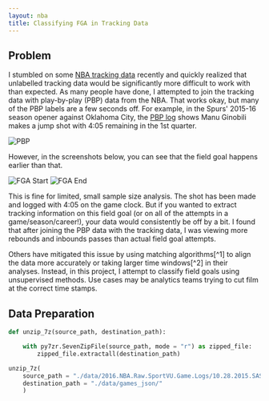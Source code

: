 ```yaml
---
layout: nba
title: Classifying FGA in Tracking Data
---
```


## Problem

I stumbled on some [NBA tracking data](https://github.com/linouk23/NBA-Player-Movements) recently and quickly realized that unlabelled tracking data would be significantly more difficult to work with than expected. As many people have done, I attempted to join the tracking data with play-by-play (PBP) data from the NBA. That works okay, but many of the PBP labels are a few seconds off. For example, in the Spurs' 2015-16 season opener against Oklahoma City, the [PBP log](https://www.nba.com/game/sas-vs-okc-0021500013/play-by-play?period=Q1) shows Manu Ginobili makes a jump shot with 4:05 remaining in the 1st quarter.

![PBP](https://williamscale.github.io/attachments/classify-fga-tracking/ex3.PNG)

However, in the screenshots below, you can see that the field goal happens earlier than that.

![FGA Start](https://williamscale.github.io/attachments/classify-fga-tracking/ex1.PNG)
![FGA End](https://williamscale.github.io/attachments/classify-fga-tracking/ex2.PNG)

This is fine for limited, small sample size analysis. The shot has been made and logged with 4:05 on the game clock. But if you wanted to extract tracking information on this field goal (or on all of the attempts in a game/season/career!), your data would consistently be off by a bit. I found that after joining the PBP data with the tracking data, I was viewing more rebounds and inbounds passes than actual field goal attempts. 

Others have mitigated this issue by using matching algorithms[^1] to align the data more accurately or taking larger time windows[^2] in their analyses. Instead, in this project, I attempt to classify field goals using unsupervised methods. Use cases may be analytics teams trying to cut film at the correct time stamps.

<!-- [^1]: https://www.statsperform.com/wp-content/uploads/2021/04/Predicting-NBA-Talent-from-Enormous-Amounts-of-College-Basketball-Tracking-Data.pdf
[^2]: https://dukespace.lib.duke.edu/server/api/core/bitstreams/ba5938d6-5455-4720-a018-4e7996e3f67d/content -->

## Data Preparation

```python
def unzip_7z(source_path, destination_path):

	with py7zr.SevenZipFile(source_path, mode = "r") as zipped_file:
	    zipped_file.extractall(destination_path)

unzip_7z(
	source_path = "./data/2016.NBA.Raw.SportVU.Game.Logs/10.28.2015.SAS.at.OKC.7z",
	destination_path = "./data/games_json/"
	)
```